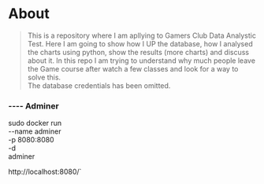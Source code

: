 # About
> This is a repository where I am apllying to Gamers Club Data Analystic Test. Here I am going to show how I UP the database, how I analysed the charts using python, show the results (more charts) and discuss about it. In this repo I am trying to understand why much people leave the Game course after watch a few classes and look for a way to solve this.  
The database credentials has been omitted. 

### ---- Adminer
sudo docker run \
    --name adminer \
    -p 8080:8080 \
    -d \
    adminer

http://localhost:8080/`


